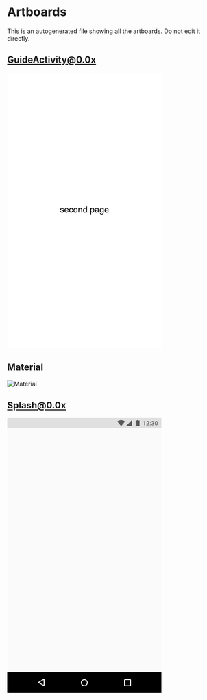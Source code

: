 # Artboards

This is an autogenerated file showing all the artboards. Do not edit it directly.

## GuideActivity@0.0x

![GuideActivity@0.0x](./.exportedArtboards/zapp-proto/GuideActivity@0.0x.png)


## Material

![Material](./.exportedArtboards/zapp-proto/Material)


## Splash@0.0x

![Splash@0.0x](./.exportedArtboards/zapp-proto/Splash@0.0x.png)

